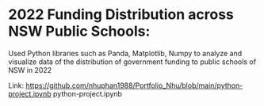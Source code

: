 # 2022 Funding Distribution across NSW Public Schools: 
Used Python libraries such as Panda, Matplotlib, Numpy to analyze and visualize data of the distribution of government funding to public schools of NSW in 2022

Link: https://github.com/nhuphan1988/Portfolio_Nhu/blob/main/python-project.ipynb
python-project.ipynb
# 
